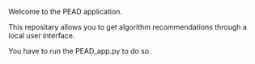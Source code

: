 Welcome to the PEAD application.

This repositary allows you to get algorithm recommendations through a local user interface.

You have to run the PEAD_app.py to do so. 
